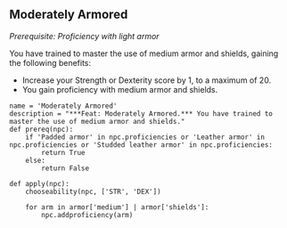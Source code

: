 ## Moderately Armored
*Prerequisite: Proficiency with light armor*

You have trained to master the use of medium armor and shields, gaining the following benefits:

* Increase your Strength or Dexterity score by 1, to a maximum of 20.
* You gain proficiency with medium armor and shields.

```
name = 'Moderately Armored'
description = "***Feat: Moderately Armored.*** You have trained to master the use of medium armor and shields."
def prereq(npc): 
    if 'Padded armor' in npc.proficiencies or 'Leather armor' in npc.proficiencies or 'Studded leather armor' in npc.proficiencies:
        return True
    else:
        return False

def apply(npc):
    chooseability(npc, ['STR', 'DEX'])

    for arm in armor['medium'] | armor['shields']:
        npc.addproficiency(arm)
```

